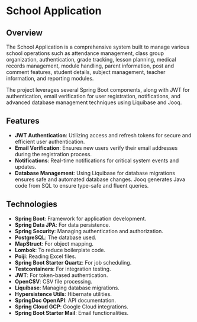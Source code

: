<!DOCTYPE html>
<body>

  <h1>School Application</h1>

  <h2>Overview</h2>
  <p>The School Application is a comprehensive system built to manage various school operations such as attendance management, class group organization, authentication, grade tracking, lesson planning, medical records management, module handling, parent information, post and comment features, student details, subject management, teacher information, and reporting modules.</p>

  <p>The project leverages several Spring Boot components, along with JWT for authentication, email verification for user registration, notifications, and advanced database management techniques using Liquibase and Jooq.</p>

  <h2>Features</h2>
  <ul>
    <li><strong>JWT Authentication</strong>: Utilizing access and refresh tokens for secure and efficient user authentication.</li>
    <li><strong>Email Verification</strong>: Ensures new users verify their email addresses during the registration process.</li>
    <li><strong>Notifications</strong>: Real-time notifications for critical system events and updates.</li>
    <li><strong>Database Management</strong>: Using Liquibase for database migrations ensures safe and automated database changes. Jooq generates Java code from SQL to ensure type-safe and fluent queries.</li>
  </ul>

  <h2>Technologies</h2>
  <ul>
    <li><strong>Spring Boot</strong>: Framework for application development.</li>
    <li><strong>Spring Data JPA</strong>: For data persistence.</li>
    <li><strong>Spring Security</strong>: Managing authentication and authorization.</li>
    <li><strong>PostgreSQL</strong>: The database used.</li>
    <li><strong>MapStruct</strong>: For object mapping.</li>
    <li><strong>Lombok</strong>: To reduce boilerplate code.</li>
    <li><strong>Poiji</strong>: Reading Excel files.</li>
    <li><strong>Spring Boot Starter Quartz</strong>: For job scheduling.</li>
    <li><strong>Testcontainers</strong>: For integration testing.</li>
    <li><strong>JWT</strong>: For token-based authentication.</li>
    <li><strong>OpenCSV</strong>: CSV file processing.</li>
    <li><strong>Liquibase</strong>: Managing database migrations.</li>
    <li><strong>Hypersistence Utils</strong>: Hibernate utilities.</li>
    <li><strong>SpringDoc OpenAPI</strong>: API documentation.</li>
    <li><strong>Spring Cloud GCP</strong>: Google Cloud integrations.</li>
    <li><strong>Spring Boot Starter Mail</strong>: Email functionalities.</li>
  </ul>

</body>
</html>
